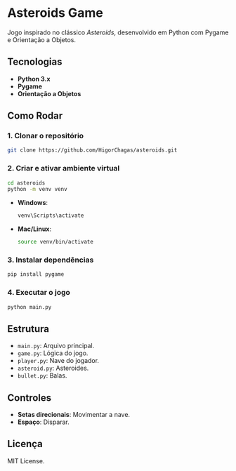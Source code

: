 
# Asteroids Game

Jogo inspirado no clássico *Asteroids*, desenvolvido em Python com Pygame e Orientação a Objetos.

## Tecnologias

- **Python 3.x**
- **Pygame**
- **Orientação a Objetos**

## Como Rodar

### 1. Clonar o repositório

```bash
git clone https://github.com/HigorChagas/asteroids.git
```

### 2. Criar e ativar ambiente virtual

```bash
cd asteroids
python -m venv venv
```

- **Windows**:
  ```bash
  venv\Scripts\activate
  ```

- **Mac/Linux**:
  ```bash
  source venv/bin/activate
  ```

### 3. Instalar dependências

```bash
pip install pygame
```

### 4. Executar o jogo

```bash
python main.py
```

## Estrutura

- `main.py`: Arquivo principal.
- `game.py`: Lógica do jogo.
- `player.py`: Nave do jogador.
- `asteroid.py`: Asteroides.
- `bullet.py`: Balas.

## Controles

- **Setas direcionais**: Movimentar a nave.
- **Espaço**: Disparar.

## Licença

MIT License.